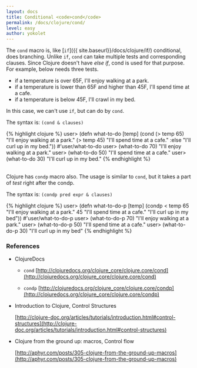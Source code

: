 ```yaml
---
layout: docs
title: Conditional <code>cond</code>
permalink: /docs/clojure/cond/
level: easy
author: yokolet
---
```


The `cond` macro is, like [`if`]({{ site.baseurl}}/docs/clojure/if/) conditional,
does branching. Unlike `if`, `cond` can take multiple tests and corresponding clauses.
Since Clojure doesn't have *else if*, cond is used for that purpose.
For example, below needs three tests.

  - if a temperature is over 65F, I'll enjoy walking at a park.
  - if a temperature is lower than 65F and higher than 45F, I'll spend time at a cafe.
  - if a temperature is below 45F, I'll crawl in my bed.

In this case, we can't use `if`, but can do by `cond`.

The syntax is: `(cond & clauses)`


{% highlight clojure %}
user> (defn what-to-do
        [temp]
        (cond
         (> temp 65) "I'll enjoy walking at a park."
         (> temp 45) "I'll spend time at a cafe."
         :else "I'll curl up in my bed."))
#'user/what-to-do
user> (what-to-do 70)
"I'll enjoy walking at a park."
user> (what-to-do 50)
"I'll spend time at a cafe."
user> (what-to-do 30)
"I'll curl up in my bed."
{% endhighlight %}
<br/><br/>

Clojure has `condp` macro also.
The usage is similar to `cond`, but it takes a part of *test* right after the condp.

The syntax is: `(condp pred expr & clauses)`

{% highlight clojure %}
user> (defn what-to-do-p
        [temp]
        (condp < temp
               65 "I'll enjoy walking at a park."
               45 "I'll spend time at a cafe."
               "I'll curl up in my bed"))
#'user/what-to-do-p
user> (what-to-do-p 70)
"I'll enjoy walking at a park."
user> (what-to-do-p 50)
"I'll spend time at a cafe."
user> (what-to-do-p 30)
"I'll curl up in my bed"
{% endhighlight %}
<br/>


### References

- ClojureDocs

  - `cond`
    [http://clojuredocs.org/clojure_core/clojure.core/cond](http://clojuredocs.org/clojure_core/clojure.core/cond)

  - `condp`
    [http://clojuredocs.org/clojure_core/clojure.core/condp](http://clojuredocs.org/clojure_core/clojure.core/condp)

- Introduction to Clojure, Control Structures

    [http://clojure-doc.org/articles/tutorials/introduction.html#control-structures](http://clojure-doc.org/articles/tutorials/introduction.html#control-structures)

- Clojure from the ground up: macros, Control flow

    [http://aphyr.com/posts/305-clojure-from-the-ground-up-macros](http://aphyr.com/posts/305-clojure-from-the-ground-up-macros)
